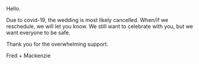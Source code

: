Hello.

Due to covid-19, the wedding is most likely cancelled. When/if we reschedule, we will let you know.
We still want to celebrate with you, but we want everyone to be safe.

Thank you for the overwhelming support.

Fred + Mackenzie
